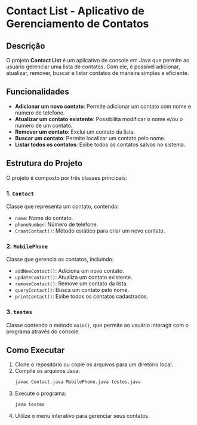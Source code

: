 # Contact List - Aplicativo de Gerenciamento de Contatos

## Descrição
O projeto **Contact List** é um aplicativo de console em Java que permite ao usuário gerenciar uma lista de contatos. Com ele, é possível adicionar, atualizar, remover, buscar e listar contatos de maneira simples e eficiente.

## Funcionalidades
- **Adicionar um novo contato**: Permite adicionar um contato com nome e número de telefone.
- **Atualizar um contato existente**: Possibilita modificar o nome e/ou o número de um contato.
- **Remover um contato**: Exclui um contato da lista.
- **Buscar um contato**: Permite localizar um contato pelo nome.
- **Listar todos os contatos**: Exibe todos os contatos salvos no sistema.

## Estrutura do Projeto
O projeto é composto por três classes principais:

### 1. `Contact`
Classe que representa um contato, contendo:
- `name`: Nome do contato.
- `phoneNumber`: Número de telefone.
- `CraatContact()`: Método estático para criar um novo contato.

### 2. `MobilePhone`
Classe que gerencia os contatos, incluindo:
- `addNewContact()`: Adiciona um novo contato.
- `updateContact()`: Atualiza um contato existente.
- `removeContact()`: Remove um contato da lista.
- `queryContact()`: Busca um contato pelo nome.
- `printContact()`: Exibe todos os contatos cadastrados.

### 3. `testes`
Classe contendo o método `main()`, que permite ao usuário interagir com o programa através do console.

## Como Executar
1. Clone o repositório ou copie os arquivos para um diretório local.
2. Compile os arquivos Java:
   ```sh
   javac Contact.java MobilePhone.java testes.java
   ```
3. Execute o programa:
   ```sh
   java testes
   ```
4. Utilize o menu interativo para gerenciar seus contatos.



